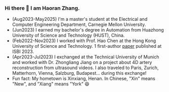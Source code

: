 ### Hi there 👋 I am Haoran Zhang. 
- (Aug2023-May2025) I'm a master's student at the Electrical and Computer Engineering Department, Carnegie Mellon University.
- (Jun2023) I earned my bachelor's degree in Automation from Huazhong University of Science and Technology (HUST), China.
- (Feb2022-Nov2023) I worked with Prof. Hao Chen at the Hong Kong University of Science and Technology. 1 first-author [paper](https://ieeexplore.ieee.org/document/10230683) published at ISBI 2023.
- (Apr2023-Jul2023) I exchanged at the Technical University of Munich and worked with Dr. Zhongliang Jiang on a project about 4D artery reconstruction from ultrasound videos. I also traveled to Paris, Zurich, Matterhorn, Vienna, Salzburg, Budapest... during this exchange! 
- Fun fact: My hometown is Xinxiang, Henan. In Chinese, "Xin" means "New", and "Xiang" means "York" 😄
<!--
**haoran-zh/haoran-zh** is a ✨ _special_ ✨ repository because its `README.md` (this file) appears on your GitHub profile.

Here are some ideas to get you started:

- 🔭 I’m currently working on ...
- 🌱 I’m currently learning ...
- 👯 I’m looking to collaborate on ...
- 🤔 I’m looking for help with ...
- 💬 Ask me about ...
- 📫 How to reach me: ...
- 😄 Pronouns: ...
- ⚡ Fun fact: ...
-->
